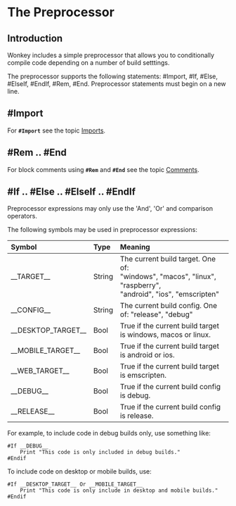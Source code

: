 # The Preprocessor

## Introduction

Wonkey includes a simple preprocessor that allows you to conditionally compile code depending on a number of build setttings.

The preprocessor supports the following statements: #Import, #If, #Else, #ElseIf, #EndIf, #Rem, #End. Preprocessor statements must begin on a new line.

## \#Import

For **`#Import`** see the topic [Imports](import.md).

## \#Rem .. \#End

For block comments using **`#Rem`** and **`#End`** see the topic [Comments](comments.md).

## \#If .. \#Else .. \#ElseIf .. \#EndIf

Preprocessor expressions may only use the 'And', 'Or' and comparison operators.

The following symbols may be used in preprocessor expressions:

| Symbol                  | Type   | Meaning
|:------------------------|:-------|:--------------------------------------------
| \_\_TARGET\_\_          | String | The current build target. One of:<br>"windows", "macos", "linux", "raspberry",<br>"android", "ios", "emscripten"
| \_\_CONFIG\_\_          | String | The current build config. One of: "release", "debug"
| \_\_DESKTOP\_TARGET\_\_ | Bool   | True if the current build target is windows, macos or linux.
| \_\_MOBILE\_TARGET\_\_  | Bool   | True if the current build target is android or ios.
| \_\_WEB\_TARGET\_\_     | Bool   | True if the current build target is emscripten.
| \_\_DEBUG\_\_           | Bool   | True if the current build config is debug.
| \_\_RELEASE\_\_         | Bool   | True if the current build config is release.

For example, to include code in debug builds only, use something like:

```monkey
#If __DEBUG__
    Print "This code is only included in debug builds."
#Endif
```

To include code on desktop or mobile builds, use:

```monkey
#If __DESKTOP_TARGET__ Or __MOBILE_TARGET__
    Print "This code is only include in desktop and mobile builds."
#Endif
```
